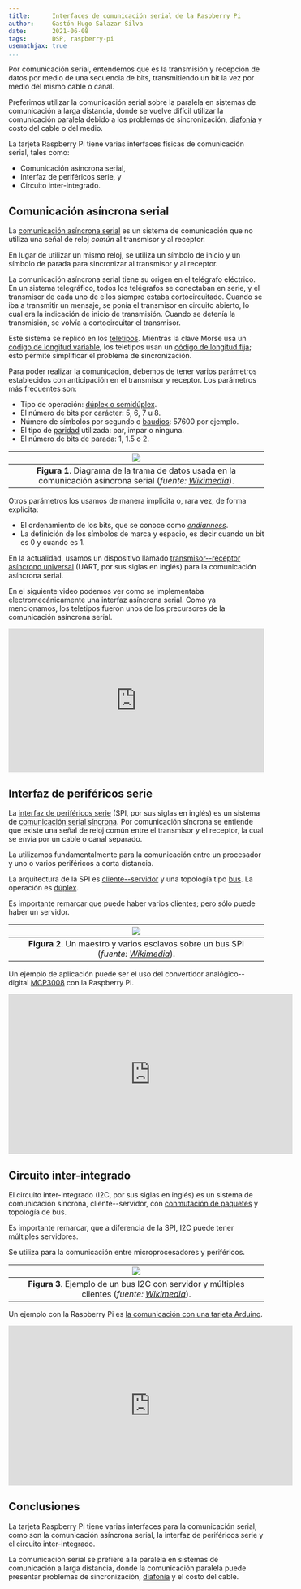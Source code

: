 ```yaml
---
title:      Interfaces de comunicación serial de la Raspberry Pi
author:     Gastón Hugo Salazar Silva
date:       2021-06-08
tags:       DSP, raspberry-pi
usemathjax: true
...
```


Por comunicación serial, entendemos que es la transmisión y recepción de datos por medio de una secuencia de bits, transmitiendo un bit la vez por medio del mismo cable o canal.

Preferimos utilizar la comunicación serial sobre la paralela en sistemas de comunicación a larga distancia, donde se vuelve difícil utilizar la comunicación paralela debido a los problemas de  sincronización, [diafonía](https://es.wikipedia.org/wiki/Diafon%C3%ADa) y costo del cable o del medio.

La tarjeta Raspberry Pi tiene varias interfaces físicas de comunicación serial, tales como:

* Comunicación asíncrona serial,
* Interfaz de periféricos serie, y
* Circuito inter-integrado.

## Comunicación asíncrona serial

La [comunicación asíncrona
serial](https://en.wikipedia.org/wiki/Asynchronous_serial_communication) es un
sistema de comunicación que no utiliza una señal de reloj *común* al transmisor
y al receptor.

En lugar de utilizar un mismo reloj, se utiliza un símbolo de inicio y un
símbolo de parada para sincronizar al transmisor y al receptor.

La comunicación asíncrona serial tiene su origen en el telégrafo eléctrico. En
un sistema telegráfico, todos  los telégrafos se conectaban en serie, y el
transmisor de cada uno de ellos siempre estaba
cortocircuitado. Cuando se iba a transmitir un mensaje, se ponía el transmisor
en circuito abierto, lo cual era la indicación de inicio de transmisión. Cuando
se detenía la transmisión, se volvía a cortocircuitar el transmisor. 

Este sistema se replicó en los
[teletipos](https://es.wikipedia.org/wiki/Teletipo). Mientras la clave Morse usa
un [código de longitud
variable](https://es.wikipedia.org/wiki/C%C3%B3digo_de_longitud_variable#:~:text=Se%20conoce%20como%20c%C3%B3digo%20de,mucho%20m%C3%A1s%20probable%20que%20se),
los teletipos usan un [código de longitud
fija](https://www.encyclopedia.com/computing/dictionaries-thesauruses-pictures-and-press-releases/fixed-length-code);
esto permite simplificar el problema de sincronización.

Para poder realizar la comunicación, debemos de tener varios parámetros
establecidos con anticipación en el transmisor y receptor. Los parámetros más
frecuentes son:

* Tipo de operación: [dúplex o semidúplex](https://es.wikipedia.org/wiki/D%C3%BAplex_(telecomunicaciones)).
* El número de bits por carácter: 5, 6, 7 u 8.
* Número de símbolos por segundo o [baudios](https://es.wikipedia.org/wiki/Baudio): 57600 por ejemplo.
* El tipo de [paridad](https://es.wikipedia.org/wiki/Bit_de_paridad) utilizada: par, impar o ninguna.
* El número de bits de parada: 1, 1.5 o 2.

| ![](https://upload.wikimedia.org/wikipedia/commons/4/47/Puerto_serie_Rs232.png) |
|:---:|
| **Figura 1**. Diagrama de la trama de datos usada en la comunicación asíncrona serial (*fuente: [Wikimedia]()*). |

Otros parámetros los usamos de manera implícita o, rara vez, de forma explícita:

* El ordenamiento de los bits, que se conoce como
  [*endianness*](https://es.wikipedia.org/wiki/Endianness).
* La definición de los símbolos de marca y espacio, es decir cuando un bit es 0
  y cuando es 1.

En la actualidad, usamos un dispositivo llamado [transmisor--receptor asíncrono
universal](https://es.wikipedia.org/wiki/Universal_Asynchronous_Receiver-Transmitter) (UART,
por sus siglas en inglés) para la comunicación asíncrona serial.

En el siguiente video podemos ver como se implementaba electromecánicamente una
interfaz asíncrona serial. Como ya mencionamos, los teletipos fueron unos de los
precursores de la comunicación asíncrona serial.

<div style="position:relative;padding-bottom:56.25%;height:0;overflow:hidden;"> <iframe style="width:100%;height:100%;position:absolute;left:0px;top:0px;overflow:hidden" frameborder="0" type="text/html" src="https://www.dailymotion.com/embed/video/x4971bc" width="100%" height="100%" allowfullscreen > </iframe> </div>

## Interfaz de periféricos serie

La [interfaz de periféricos
serie](https://es.wikipedia.org/wiki/Serial_Peripheral_Interface) (SPI, por sus
siglas en inglés) es un sistema de [comunicación serial
síncrona](https://en.wikipedia.org/wiki/Synchronous_serial_communication). Por
comunicación síncrona se entiende que existe una señal de reloj común entre el
transmisor y el receptor, la cual se envía por un cable o canal separado.

La utilizamos fundamentalmente para la comunicación entre un procesador y uno o varios
periféricos a corta distancia.

La arquitectura de la SPI es
[cliente--servidor](https://es.wikipedia.org/wiki/Cliente-servidor) y una
topología tipo [bus](https://es.wikipedia.org/wiki/Red_en_bus). La operación es
[dúplex](https://es.wikipedia.org/wiki/D%C3%BAplex_(telecomunicaciones)).

Es importante remarcar que puede haber varios clientes; pero sólo
puede haber un servidor.

| ![](https://upload.wikimedia.org/wikipedia/commons/thumb/f/fc/SPI_three_slaves.svg/363px-SPI_three_slaves.svg.png) |
|:---:|
| **Figura 2**. Un maestro y varios esclavos sobre un bus SPI (*fuente: [Wikimedia](https://commons.wikimedia.org/wiki/File:SPI_three_slaves.svg)*). |

Un ejemplo de aplicación puede ser el uso del convertidor analógico--digital
[MCP3008](https://learn.adafruit.com/raspberry-pi-analog-to-digital-converters/mcp3008)
con la Raspberry Pi.

<iframe width="560" height="315" src="https://www.youtube.com/embed/Qgazac5v8P8" title="YouTube video player" frameborder="0" allow="accelerometer; autoplay; clipboard-write; encrypted-media; gyroscope; picture-in-picture" allowfullscreen></iframe>


## Circuito inter-integrado

El circuito inter-integrado (I2C, por sus siglas en inglés) es un sistema de
comunicación síncrona, cliente--servidor, con [conmutación de
paquetes](https://es.wikipedia.org/wiki/Conmutaci%C3%B3n_de_paquetes) y
topología de bus.

Es importante remarcar, que a diferencia de la SPI, I2C puede tener múltiples
servidores.

Se utiliza para la comunicación entre microprocesadores y periféricos.

| ![](https://upload.wikimedia.org/wikipedia/commons/thumb/3/3e/I2C.svg/425px-I2C.svg.png) |
|:---:|
| **Figura 3**. Ejemplo de un bus I2C con servidor y múltiples clientes (*fuente: [Wikimedia](https://commons.wikimedia.org/wiki/File:I2C.svg)*). |

Un ejemplo con la Raspberry Pi es [la comunicación con una tarjeta
Arduino](https://blog.330ohms.com/2020/07/07/como-conectar-arduino-y-raspberry-pi-por-comunicacion-i2c/).

<iframe width="560" height="315" src="https://www.youtube.com/embed/mi24IxXEqzA" title="YouTube video player" frameborder="0" allow="accelerometer; autoplay; clipboard-write; encrypted-media; gyroscope; picture-in-picture" allowfullscreen></iframe>


## Conclusiones

La tarjeta Raspberry Pi tiene varias interfaces para la comunicación serial;
como son la comunicación asíncrona serial, la interfaz de periféricos serie y el
circuito inter-integrado.

La comunicación serial se prefiere a la paralela en sistemas de comunicación a
larga distancia, donde la comunicación paralela puede presentar problemas de
sincronización, [diafonía](https://es.wikipedia.org/wiki/Diafon%C3%ADa) y el
costo del cable.


